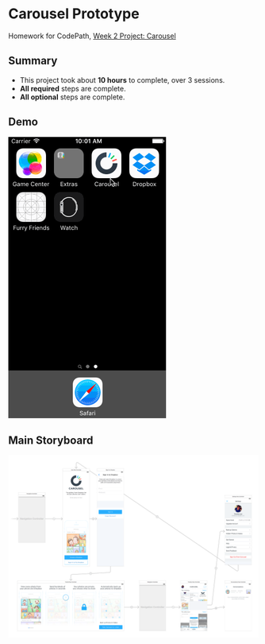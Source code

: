 # Carousel Prototype

Homework for CodePath, [Week 2 Project: Carousel](http://courses.codepath.com/courses/ios_for_designers/unit/2#!assignment)

## Summary
* This project took about **10 hours** to complete, over 3 sessions.
* **All required** steps are complete.
* **All optional** steps are complete.

## Demo
![Demo](./demo.gif)

## Main Storyboard
![Main Storyboard](./main-storyboard.png)
